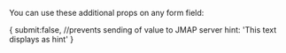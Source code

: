You can use these additional props on any form field:

{
	submit:false, //prevents sending of value to JMAP server
	hint: 'This text displays as hint'
}
